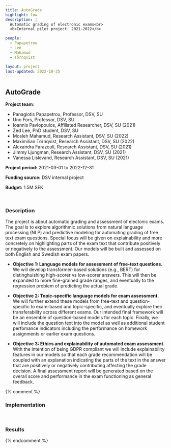 ```yaml
---
title: AutoGrade
highlight: low
description: |
  Automatic grading of electronic exams<br>
  <b>Internal pilot project: 2021-2022</b>

people:
  - Papapetrou
  - Lee
  - Mahamud
  - Törnqvist

layout: project
last-updated: 2022-10-25
---
```


## AutoGrade


**Project team**:
- Panagiotis Papapetrou, Professor, DSV, SU
- Uno Fors, Professor, DSV, SU
- Ioannis Pavlopoulos, Affiliated Researcher, DSV, SU (2021)
- Zed Lee, PhD student, DSV, SU
- Mosleh Mahamud, Research Assistant, DSV, SU (2022)
- Maximilian Törnqvist, Research Assistant, DSV, SU (2022)
- Alexandra Farazouli, Research Assistant, DSV, SU (2021)
- Jimmy Ljungman, Research Assistant, DSV, SU (2021)
- Vanessa Lislevand, Research Assistant, DSV, SU (2021)

**Project period:** 2021-03-01 to 2022-12-31

**Funding source:** DSV internal project

**Budget:** 1.5M SEK


<br>

### Description

The project is about automatic grading and assessment of electonic exams. The goal is to explore algorithmic solutions from natural language processing (NLP) and predictive modeling for automating grading of free text exam questions. Special focus will be given on explainability and more concretely on highlighting parts of the exam text that contribute positively or negatively to the assessment. Our models will be built and assessed on both English and Swedish exam papers.

- **Objective 1: Language models for assessment of free-text questions.** We will develop transformer-based solutions (e.g., BERT) for distinghuishing high-scorer vs low-scorer answers. This will then be expanded to more fine-grained grade ranges, and eventually to the regression problem of predicting the actual grade.

- **Objective 2: Topic-specific language models for exam assessment.** We will further extend these models from free-text and question-specific to exam-based and topic-specific, and eventually explore their transferability across different exams. Our intended final framework will be an ensemble of question-based models for each topic. Finally, we will include the question text into the model as well as additional student perfomance indicators including the performance on homework assignments or earlier exam questions.

- **Objective 3: Ethics and explainability of automated exam assessment.** With the intention of being GDPR compliant we will include explainability features in our models so that each grade recommendation will be coupled with an explanation indicating the parts of the text in the answer that are positively or negatively contributing affecting the grade decision. A final assessment report will be generated based on the overall score and performance in the exam functioning as general feedback.

{% comment %}
<br>

### Implementation

<br>

### Results
{% endcomment %}